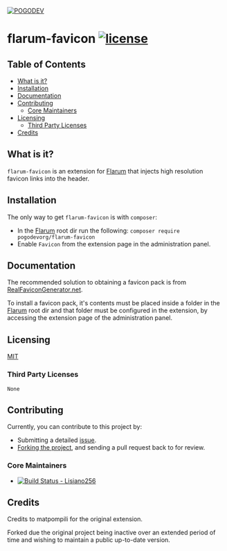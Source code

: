 [![POGODEV](https://github.com/pogodevorg/assets/blob/master/img/logo-github.png)](https://pogodev.org)

# flarum-favicon [![license](https://img.shields.io/github/license/pogodevorg/flarum-ext-favicon.svg?maxAge=2592000?style=flat-square)](https://github.com/pogodevorg/flarum-ext-favicon/blob/master/LICENSE)

## Table of Contents

* [What is it?](#what-is-it)
* [Installation](#installation)
* [Documentation](#documentation)
* [Contributing](#contributing)
  * [Core Maintainers](#core-maintainers)
* [Licensing](#licensing)
  * [Third Party Licenses](#third-party-licenses)
* [Credits](#credits)

## What is it?
`flarum-favicon` is an extension for [Flarum](https://github.com/flarum/core) that injects high resolution favicon links into the header.

## Installation
The only way to get `flarum-favicon` is with `composer`:
* In the [Flarum](https://github.com/flarum/core) root dir run the following:
```composer require pogodevorg/flarum-favicon```
* Enable `Favicon` from the extension page in the administration panel.

## Documentation
The recommended solution to obtaining a favicon pack is from [RealFaviconGenerator.net](https://realfavicongenerator.net/).

To install a favicon pack, it's contents must be placed inside a folder in the [Flarum](https://github.com/flarum/core) root dir and that folder must be configured in the extension, by accessing the extension page of the administration panel.

## Licensing
[MIT](https://github.com/pogodevorg/flarum-ext-favicon/blob/master/LICENSE)

### Third Party Licenses
    None

## Contributing
Currently, you can contribute to this project by:
* Submitting a detailed [issue](https://github.com/pogodevorg/flarum-ext-favicon/issues/new).
* [Forking the project](https://github.com/pogodevorg/flarum-ext-favicon/fork), and sending a pull request back to for review.

### Core Maintainers

* [![Build Status](https://github.com/lisiano256.png?size=36) - Lisiano256](https://github.com/lisiano256)

## Credits

Credits to matpompili for the original extension.

Forked due the original project being inactive over an extended period of time and wishing to maintain a public up-to-date version.

